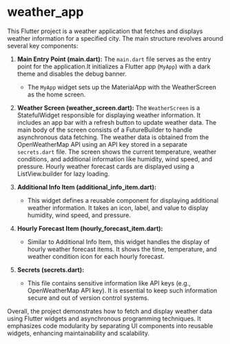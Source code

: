 # weather_app


This Flutter project is a weather application that fetches and displays weather information for a specified city. The main structure revolves around several key components:

1. **Main Entry Point (main.dart):**
   The `main.dart` file serves as the entry point for the application.It initializes a Flutter app (`MyApp`) with a dark theme and disables the debug banner.
   - The `MyApp` widget sets up the MaterialApp with the WeatherScreen as the home screen.

2. **Weather Screen (weather_screen.dart):**
   The `WeatherScreen` is a StatefulWidget responsible for displaying weather information. It includes an app bar with a refresh button to update weather data. The main body of the screen consists of a FutureBuilder to handle asynchronous data fetching. The weather data is obtained from the OpenWeatherMap API using an API key stored in a separate `secrets.dart` file. The screen shows the current temperature, weather conditions, and additional information like humidity, wind speed, and pressure. Hourly weather forecast cards are displayed using a ListView.builder for lazy loading.

3. **Additional Info Item (additional_info_item.dart):**
   - This widget defines a reusable component for displaying additional weather information. It takes an icon, label, and value to display humidity, wind speed, and pressure.

4. **Hourly Forecast Item (hourly_forecast_item.dart):**
   - Similar to Additional Info Item, this widget handles the display of hourly weather forecast items. It shows the time, temperature, and weather condition icon for each hourly forecast.

5. **Secrets (secrets.dart):**
   - This file contains sensitive information like API keys (e.g., OpenWeatherMap API key). It is essential to keep such information secure and out of version control systems.

Overall, the project demonstrates how to fetch and display weather data using Flutter widgets and asynchronous programming techniques. It emphasizes code modularity by separating UI components into reusable widgets, enhancing maintainability and scalability.